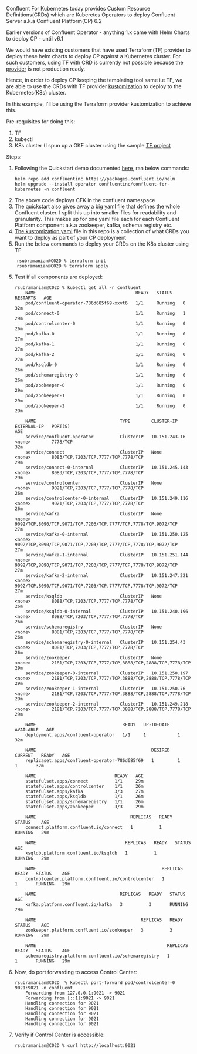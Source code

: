 Confluent For Kubernetes today provides Custom Resource Definitions(CRDs) which are Kuberetes Operators to deploy Confluent Server a.k.a Confluent Platform(CP) 6.2

Earlier versions of Confluent Operator - anything 1.x came with Helm Charts to deploy CP - until v6.1

We would have existing customers that have used Terraform(TF) provider to deploy these helm charts to deploy CP against a Kubernetes cluster. For such customers, using TF with CRD is currently not possible because the [provider](https://github.com/hashicorp/terraform-provider-kubernetes-alpha) is not production ready.

Hence, in order to deploy CP keeping the templating tool same i.e TF, we are able to use the CRDs with TF provider [kustomization](https://registry.terraform.io/providers/kbst/kustomize/latest/docs) to deploy to the Kubernetes(K8s) cluster.

In this example, I'll be using the Terraform provider kustomization to achieve this.

Pre-requisites for doing this:
1. TF
2. kubectl
3. K8s cluster (I spun up a GKE cluster using the sample [TF project](https://github.com/hashicorp/learn-terraform-provision-gke-cluster)

Steps:
1. Following the Quickstart demo documented [here](https://github.com/confluentinc/confluent-kubernetes-examples/tree/master/quickstart-deploy), ran below commands:
    ```
    helm repo add confluentinc https://packages.confluent.io/helm
    helm upgrade --install operator confluentinc/confluent-for-kubernetes -n confluent

2. The above code deploys CFK in the confluent namespace
3. The quickstart also gives away a big yaml [file](https://github.com/confluentinc/confluent-kubernetes-examples/blob/master/quickstart-deploy/confluent-platform.yaml) that defines the whole Confluent cluster. I split this up into smaller files for readability and granularity. This makes up for one yaml file each for each Confluent Platform component a.k.a zookeeper, kafka, schema registry etc.
4. [The kustomization.yaml](https://github.com/angoothachap/my-confluent-playground/blob/CRD-kustomization/CRD-Kustomization/terraform/test_kustomizations/resources/kustomization.yaml) file in this repo is a collection of what CRDs you want to deploy as part of your CP deployment
4. Run the below commands to deploy your CRDs on the K8s cluster using TF
``` 
    rsubramanian@C02D % terraform init
    rsubramanian@C02D % terraform apply
```
5. Test if all components are deployed:
    ```
    rsubramanian@C02D % kubectl get all -n confluent
        NAME                                      READY   STATUS    RESTARTS   AGE
        pod/confluent-operator-786d685f69-xxvt6   1/1     Running   0          32m
        pod/connect-0                             1/1     Running   1          29m
        pod/controlcenter-0                       1/1     Running   0          26m
        pod/kafka-0                               1/1     Running   0          27m
        pod/kafka-1                               1/1     Running   0          27m
        pod/kafka-2                               1/1     Running   0          27m
        pod/ksqldb-0                              1/1     Running   0          26m
        pod/schemaregistry-0                      1/1     Running   0          26m
        pod/zookeeper-0                           1/1     Running   0          29m
        pod/zookeeper-1                           1/1     Running   0          29m
        pod/zookeeper-2                           1/1     Running   0          29m

        NAME                                TYPE        CLUSTER-IP       EXTERNAL-IP   PORT(S)                                                          AGE
        service/confluent-operator          ClusterIP   10.151.243.16    <none>        7778/TCP                                                         32m
        service/connect                     ClusterIP   None             <none>        8083/TCP,7203/TCP,7777/TCP,7778/TCP                              29m
        service/connect-0-internal          ClusterIP   10.151.245.143   <none>        8083/TCP,7203/TCP,7777/TCP,7778/TCP                              29m
        service/controlcenter               ClusterIP   None             <none>        9021/TCP,7203/TCP,7777/TCP,7778/TCP                              26m
        service/controlcenter-0-internal    ClusterIP   10.151.249.116   <none>        9021/TCP,7203/TCP,7777/TCP,7778/TCP                              26m
        service/kafka                       ClusterIP   None             <none>        9092/TCP,8090/TCP,9071/TCP,7203/TCP,7777/TCP,7778/TCP,9072/TCP   27m
        service/kafka-0-internal            ClusterIP   10.151.250.125   <none>        9092/TCP,8090/TCP,9071/TCP,7203/TCP,7777/TCP,7778/TCP,9072/TCP   27m
        service/kafka-1-internal            ClusterIP   10.151.251.144   <none>        9092/TCP,8090/TCP,9071/TCP,7203/TCP,7777/TCP,7778/TCP,9072/TCP   27m
        service/kafka-2-internal            ClusterIP   10.151.247.221   <none>        9092/TCP,8090/TCP,9071/TCP,7203/TCP,7777/TCP,7778/TCP,9072/TCP   27m
        service/ksqldb                      ClusterIP   None             <none>        8088/TCP,7203/TCP,7777/TCP,7778/TCP                              26m
        service/ksqldb-0-internal           ClusterIP   10.151.240.196   <none>        8088/TCP,7203/TCP,7777/TCP,7778/TCP                              26m
        service/schemaregistry              ClusterIP   None             <none>        8081/TCP,7203/TCP,7777/TCP,7778/TCP                              26m
        service/schemaregistry-0-internal   ClusterIP   10.151.254.43    <none>        8081/TCP,7203/TCP,7777/TCP,7778/TCP                              26m
        service/zookeeper                   ClusterIP   None             <none>        2181/TCP,7203/TCP,7777/TCP,3888/TCP,2888/TCP,7778/TCP            29m
        service/zookeeper-0-internal        ClusterIP   10.151.250.197   <none>        2181/TCP,7203/TCP,7777/TCP,3888/TCP,2888/TCP,7778/TCP            29m
        service/zookeeper-1-internal        ClusterIP   10.151.250.76    <none>        2181/TCP,7203/TCP,7777/TCP,3888/TCP,2888/TCP,7778/TCP            29m
        service/zookeeper-2-internal        ClusterIP   10.151.249.218   <none>        2181/TCP,7203/TCP,7777/TCP,3888/TCP,2888/TCP,7778/TCP            29m

        NAME                                 READY   UP-TO-DATE   AVAILABLE   AGE
        deployment.apps/confluent-operator   1/1     1            1           32m

        NAME                                            DESIRED   CURRENT   READY   AGE
        replicaset.apps/confluent-operator-786d685f69   1         1         1       32m

        NAME                              READY   AGE
        statefulset.apps/connect          1/1     29m
        statefulset.apps/controlcenter    1/1     26m
        statefulset.apps/kafka            3/3     27m
        statefulset.apps/ksqldb           1/1     26m
        statefulset.apps/schemaregistry   1/1     26m
        statefulset.apps/zookeeper        3/3     29m

        NAME                                    REPLICAS   READY   STATUS    AGE
        connect.platform.confluent.io/connect   1          1       RUNNING   29m

        NAME                                  REPLICAS   READY   STATUS    AGE
        ksqldb.platform.confluent.io/ksqldb   1          1       RUNNING   29m

        NAME                                                REPLICAS   READY   STATUS    AGE
        controlcenter.platform.confluent.io/controlcenter   1          1       RUNNING   29m

        NAME                                REPLICAS   READY   STATUS    AGE
        kafka.platform.confluent.io/kafka   3          3       RUNNING   29m

        NAME                                        REPLICAS   READY   STATUS    AGE
        zookeeper.platform.confluent.io/zookeeper   3          3       RUNNING   29m

        NAME                                                  REPLICAS   READY   STATUS    AGE
        schemaregistry.platform.confluent.io/schemaregistry   1          1       RUNNING   29m
    ```
6. Now, do port forwarding to access Control Center:
    ```
    rsubramanian@C02D  % kubectl port-forward pod/controlcenter-0 9021:9021 -n confluent
        Forwarding from 127.0.0.1:9021 -> 9021
        Forwarding from [::1]:9021 -> 9021
        Handling connection for 9021
        Handling connection for 9021
        Handling connection for 9021
        Handling connection for 9021
        Handling connection for 9021
    ```
7. Verify if Control Center is accessible:
    ```
    rsubramanian@C02D % curl http://localhost:9021
    ```
